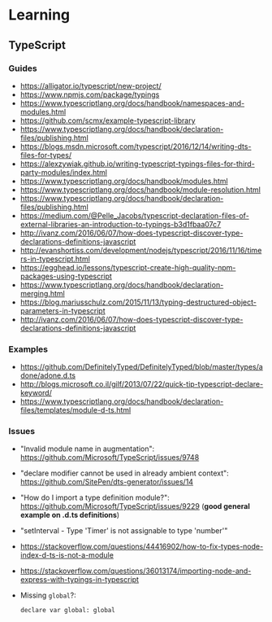 # Learning

## TypeScript

### Guides

- https://alligator.io/typescript/new-project/
- https://www.npmjs.com/package/typings
- https://www.typescriptlang.org/docs/handbook/namespaces-and-modules.html
- https://github.com/scmx/example-typescript-library
- https://www.typescriptlang.org/docs/handbook/declaration-files/publishing.html
- https://blogs.msdn.microsoft.com/typescript/2016/12/14/writing-dts-files-for-types/
- https://alexzywiak.github.io/writing-typescript-typings-files-for-third-party-modules/index.html
- https://www.typescriptlang.org/docs/handbook/modules.html
- https://www.typescriptlang.org/docs/handbook/module-resolution.html
- https://www.typescriptlang.org/docs/handbook/declaration-files/publishing.html
- https://medium.com/@Pelle_Jacobs/typescript-declaration-files-of-external-libraries-an-introduction-to-typings-b3d1fbaa07c7
- http://ivanz.com/2016/06/07/how-does-typescript-discover-type-declarations-definitions-javascript
- http://evanshortiss.com/development/nodejs/typescript/2016/11/16/timers-in-typescript.html
- https://egghead.io/lessons/typescript-create-high-quality-npm-packages-using-typescript
- https://www.typescriptlang.org/docs/handbook/declaration-merging.html
- https://blog.mariusschulz.com/2015/11/13/typing-destructured-object-parameters-in-typescript
- http://ivanz.com/2016/06/07/how-does-typescript-discover-type-declarations-definitions-javascript

### Examples

- https://github.com/DefinitelyTyped/DefinitelyTyped/blob/master/types/adone/adone.d.ts
- http://blogs.microsoft.co.il/gilf/2013/07/22/quick-tip-typescript-declare-keyword/
- https://www.typescriptlang.org/docs/handbook/declaration-files/templates/module-d-ts.html

### Issues

- "Invalid module name in augmentation": https://github.com/Microsoft/TypeScript/issues/9748
- "declare modifier cannot be used in already ambient context": https://github.com/SitePen/dts-generator/issues/14
- "How do I import a type definition module?": https://github.com/Microsoft/TypeScript/issues/9229 (**good general example on .d.ts definitions**)
- "setInterval - Type 'Timer' is not assignable to type 'number'"
- https://stackoverflow.com/questions/44416902/how-to-fix-types-node-index-d-ts-is-not-a-module
- https://stackoverflow.com/questions/36013174/importing-node-and-express-with-typings-in-typescript
- Missing `global`?:

  ```
  declare var global: global
  ```
